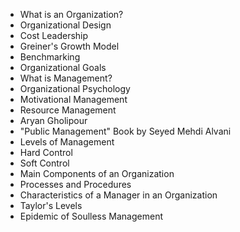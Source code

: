 - What is an Organization?
- Organizational Design
- Cost Leadership
- Greiner's Growth Model
- Benchmarking
- Organizational Goals
- What is Management?
- Organizational Psychology
- Motivational Management
- Resource Management
- Aryan Gholipour
- "Public Management" Book by Seyed Mehdi Alvani
- Levels of Management
- Hard Control
- Soft Control
- Main Components of an Organization
- Processes and Procedures
- Characteristics of a Manager in an Organization
- Taylor's Levels
- Epidemic of Soulless Management
